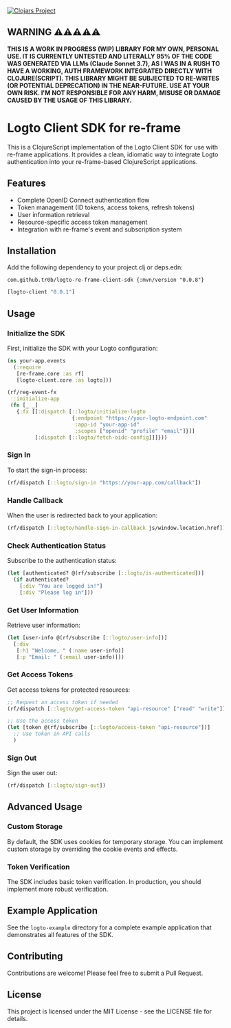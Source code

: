[![Clojars Project](https://img.shields.io/clojars/v/com.github.tr0b/logto-re-frame-client-sdk.svg)](https://clojars.org/com.github.tr0b/logto-re-frame-client-sdk)

## WARNING ⚠️⚠️⚠️⚠️⚠️

**THIS IS A WORK IN PROGRESS (WIP) LIBRARY FOR MY OWN, PERSONAL USE. IT IS CURRENTLY UNTESTED AND LITERALLY 95% OF THE CODE WAS GENERATED VIA LLMs (Claude Sonnet 3.7), AS I WAS IN A RUSH TO HAVE A WORKING, AUTH FRAMEWORK INTEGRATED DIRECTLY WITH CLOJURE(SCRIPT). THIS LIBRARY MIGHT BE SUBJECTED TO RE-WRITES (OR POTENTIAL DEPRECATION) IN THE NEAR-FUTURE. USE AT YOUR OWN RISK. I'M NOT RESPONSIBLE FOR ANY HARM, MISUSE OR DAMAGE CAUSED BY THE USAGE OF THIS LIBRARY.**

# Logto Client SDK for re-frame

This is a ClojureScript implementation of the Logto Client SDK for use with re-frame applications. It provides a clean, idiomatic way to integrate Logto authentication into your re-frame-based ClojureScript applications.

## Features

- Complete OpenID Connect authentication flow
- Token management (ID tokens, access tokens, refresh tokens)
- User information retrieval
- Resource-specific access token management
- Integration with re-frame's event and subscription system

## Installation

Add the following dependency to your project.clj or deps.edn:

```
com.github.tr0b/logto-re-frame-client-sdk {:mvn/version "0.0.8"}

```
```clojure
[logto-client "0.0.1"]
```

## Usage

### Initialize the SDK

First, initialize the SDK with your Logto configuration:

```clojure
(ns your-app.events
  (:require
   [re-frame.core :as rf]
   [logto-client.core :as logto]))

(rf/reg-event-fx
 ::initialize-app
 (fn [_ _]
   {:fx [[:dispatch [::logto/initialize-logto
                     {:endpoint "https://your-logto-endpoint.com"
                      :app-id "your-app-id"
                      :scopes ["openid" "profile" "email"]}]]
         [:dispatch [::logto/fetch-oidc-config]]]}))
```

### Sign In

To start the sign-in process:

```clojure
(rf/dispatch [::logto/sign-in "https://your-app.com/callback"])
```

### Handle Callback

When the user is redirected back to your application:

```clojure
(rf/dispatch [::logto/handle-sign-in-callback js/window.location.href])
```

### Check Authentication Status

Subscribe to the authentication status:

```clojure
(let [authenticated? @(rf/subscribe [::logto/is-authenticated])]
  (if authenticated?
    [:div "You are logged in!"]
    [:div "Please log in"]))
```

### Get User Information

Retrieve user information:

```clojure
(let [user-info @(rf/subscribe [::logto/user-info])]
  [:div
   [:h1 "Welcome, " (:name user-info)]
   [:p "Email: " (:email user-info)]])
```

### Get Access Tokens

Get access tokens for protected resources:

```clojure
;; Request an access token if needed
(rf/dispatch [::logto/get-access-token "api-resource" ["read" "write"]])

;; Use the access token
(let [token @(rf/subscribe [::logto/access-token "api-resource"])]
  ;; Use token in API calls
  )
```

### Sign Out

Sign the user out:

```clojure
(rf/dispatch [::logto/sign-out])
```

## Advanced Usage

### Custom Storage

By default, the SDK uses cookies for temporary storage. You can implement custom storage by overriding the cookie events and effects.

### Token Verification

The SDK includes basic token verification. In production, you should implement more robust verification.

## Example Application

See the `logto-example` directory for a complete example application that demonstrates all features of the SDK.

## Contributing

Contributions are welcome! Please feel free to submit a Pull Request.

## License

This project is licensed under the MIT License - see the LICENSE file for details.
